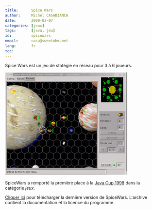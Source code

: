 ```yaml
---
title:      Spice Wars
author:     Michel CASABIANCA
date:       2000-02-07
categories: [jeux]
tags:       [java, jeu]
id:         spicewars
email:      casa@sweetohm.net
lang:       fr
toc:        
---
```


Spice Wars est un jeu de statégie en réseau pour 3 à 6 joueurs.

<!--more-->

![](spicewars.capture.png)

SpiceWars a remporté la première place à la [Java Cup 1998](http://www.jcup.com) dans la catégorie *jeux*.

[Cliquer ici](http://sweetohm.net/arc/spicewars-0.4.zip) pour télécharger la dernière version de SpiceWars. L'archive contient la documentation et la licence du programme.
